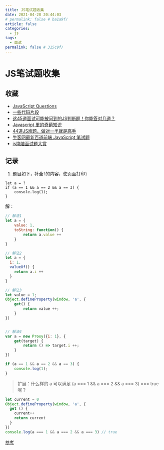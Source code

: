```yaml
---
title: JS笔试题收集
date: 2021-04-28 20:44:03
# permalink: false # ba1a9f/
article: false
categories: 
  - js
tags: 
  - 面试
permalink: false # 315c9f/
---
```

# JS笔试题收集


## 收藏

- [JavaScript Questions](https://github.com/lydiahallie/javascript-questions)
- [一些代码片段](https://mp.weixin.qq.com/s/CxrzdjEDFuaL57lh3dLgpg)
- [这45道面试可能被问到的JS判断题！你能答对几道？](https://juejin.cn/post/7021704952586174478)
- [Javascript 里的奇葩知识](https://segmentfault.com/a/1190000023941089)
- [44道JS难题，做对一半就是高手](https://www.jianshu.com/p/e161bd720e64)
- [牛客网最新百道前端 JavaScript 笔试题](https://juejin.cn/post/7023271065392513038)
- [js烧脑面试题大赏](https://juejin.cn/post/6989433079760683022)


## 记录

1. 题目如下，补全`?`的内容，使页面打印`1`
``` 
let a = ?
if (a == 1 && a == 2 && a == 3) {
    console.log(1);
}
```
解：
``` js
// 解法1
let a = {
    value: 1,
    toString: function() {
        return a.value ++
    }
}

// 解法2
let a = {
  i: 1,
  valueOf() {
    return a.i ++
  }
}

// 解法3
let value = 1;
Object.defineProperty(window, 'a', {
    get() {
        return value ++;
    }
})


// 解法4
var a = new Proxy({i: 1}, {
    get(target) {
        return () => target.i ++;
    }
})

if (a == 1 && a == 2 && a == 3) {
    console.log(1);
}

```
> 扩展：什么样的 a 可以满足 (a === 1 && a === 2 && a === 3) === true 呢？
``` js
let current = 0
Object.defineProperty(window, 'a', {
  get () {
    current++
    return current
  }
})
console.log(a === 1 && a === 2 && a === 3) // true
```
[参考](http://www.fly63.com/article/detial/851)



